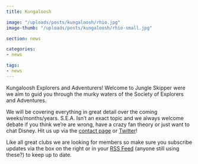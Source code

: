 ```yaml
---
title: Kungaloosh

image: "/uploads/posts/kungaloosh/rhio.jpg"
image-thumb: "/uploads/posts/kungaloosh/rhio-small.jpg"

section: news

categories:
- news

tags:
- news
---
```


Kungaloosh Explorers and Adventurers! Welcome to Jungle Skipper were we aim to guid you through the murky waters of the Society of Explorers and Adventures.

We will be covering everything in great detail over the coming weeks/months/years. S.E.A. Isn’t an exact topic and we always welcome debate if you think we’re are wrong, have a crazy fan theory or just want to chat Disney. Hit us up via the [contact page](/contact) or [Twitter](https://twitter.com/_jungleskipper)!

Like all great clubs we are looking for members so make sure you subscribe updates via the box on the right or in your [RSS Feed](/feed.xml) (anyone still using these?) to keep up to date.